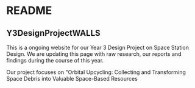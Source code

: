 # README
## Y3DesignProjectWALLS


This is a ongoing website for our Year 3 Design Project on Space Station Design. We are updating this page with raw research, our reports and findings during the course of this year.

Our project focuses on "Orbital Upcycling: Collecting and Transforming Space Debris into Valuable Space-Based Resources
